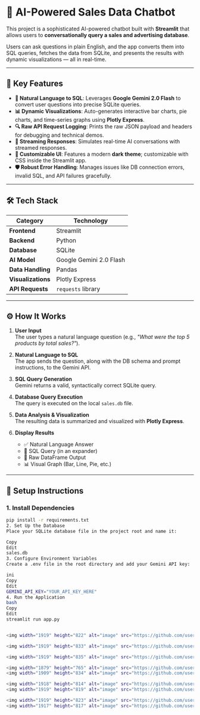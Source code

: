# 🧠 AI-Powered Sales Data Chatbot

This project is a sophisticated AI-powered chatbot built with **Streamlit** that allows users to **conversationally query a sales and advertising database**.

Users can ask questions in plain English, and the app converts them into SQL queries, fetches the data from SQLite, and presents the results with dynamic visualizations — all in real-time.

---

## 🚀 Key Features

- **🧾 Natural Language to SQL**: Leverages **Google Gemini 2.0 Flash** to convert user questions into precise SQLite queries.
- **📊 Dynamic Visualizations**: Auto-generates interactive bar charts, pie charts, and time-series graphs using **Plotly Express**.
- **🔍 Raw API Request Logging**: Prints the raw JSON payload and headers for debugging and technical demos.
- **💬 Streaming Responses**: Simulates real-time AI conversations with streamed responses.
- **🎨 Customizable UI**: Features a modern **dark theme**; customizable with CSS inside the Streamlit app.
- **🛡️ Robust Error Handling**: Manages issues like DB connection errors, invalid SQL, and API failures gracefully.

---

## 🛠️ Tech Stack

| Category          | Technology               |
|------------------|---------------------------|
| **Frontend**     | Streamlit                |
| **Backend**      | Python                   |
| **Database**     | SQLite                   |
| **AI Model**     | Google Gemini 2.0 Flash  |
| **Data Handling**| Pandas                   |
| **Visualizations**| Plotly Express          |
| **API Requests** | `requests` library       |

---

## ⚙️ How It Works

1. **User Input**  
   The user types a natural language question (e.g., _"What were the top 5 products by total sales?"_).

2. **Natural Language to SQL**  
   The app sends the question, along with the DB schema and prompt instructions, to the Gemini API.

3. **SQL Query Generation**  
   Gemini returns a valid, syntactically correct SQLite query.

4. **Database Query Execution**  
   The query is executed on the local `sales.db` file.

5. **Data Analysis & Visualization**  
   The resulting data is summarized and visualized with **Plotly Express**.

6. **Display Results**  
   - ✅ Natural Language Answer  
   - 🧮 SQL Query (in an expander)  
   - 🧾 Raw DataFrame Output  
   - 📊 Visual Graph (Bar, Line, Pie, etc.)

---

## 🔧 Setup Instructions

### 1. Install Dependencies

```bash
pip install -r requirements.txt
2. Set Up the Database
Place your SQLite database file in the project root and name it:

Copy
Edit
sales.db
3. Configure Environment Variables
Create a .env file in the root directory and add your Gemini API key:

ini
Copy
Edit
GEMINI_API_KEY="YOUR_API_KEY_HERE"
4. Run the Application
bash
Copy
Edit
streamlit run app.py


<img width="1919" height="822" alt="image" src="https://github.com/user-attachments/assets/d1d2771e-cf24-4fd6-a94d-e79fba5a91ca" />

<img width="1919" height="833" alt="image" src="https://github.com/user-attachments/assets/7afde840-790b-4457-baeb-690f5bb6779f" />

<img width="1919" height="835" alt="image" src="https://github.com/user-attachments/assets/dfa4d40b-d51d-46e3-9d9d-d273540e19ae" />

<img width="1879" height="765" alt="image" src="https://github.com/user-attachments/assets/9cbb0787-8320-45a7-a544-31d75493daa8" />
<img width="1909" height="834" alt="image" src="https://github.com/user-attachments/assets/293f6388-5212-4a78-accc-881d7ad2454e" />

<img width="1918" height="814" alt="image" src="https://github.com/user-attachments/assets/c5f94912-a8a3-4fa4-9ed4-e3c8cf5a60c5" />
<img width="1919" height="819" alt="image" src="https://github.com/user-attachments/assets/8640671e-e53d-43db-b52b-c3b57cd8c1f5" />

<img width="1919" height="823" alt="image" src="https://github.com/user-attachments/assets/99105552-deff-4878-b11d-35e2dba9c641" />
<img width="1917" height="817" alt="image" src="https://github.com/user-attachments/assets/91ce15c1-fc56-4d3c-8b91-4f9b1ac68a23" />

